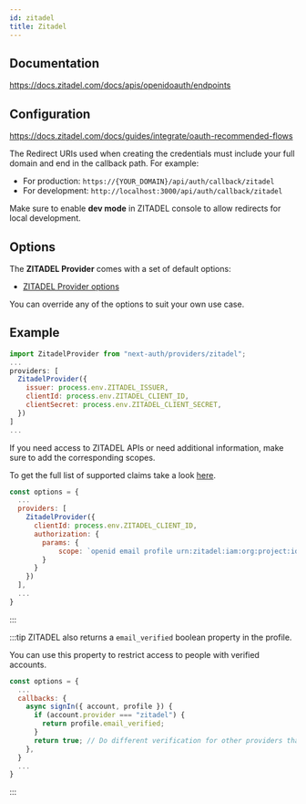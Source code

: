 ```yaml
---
id: zitadel
title: Zitadel
---
```


## Documentation

https://docs.zitadel.com/docs/apis/openidoauth/endpoints

## Configuration

https://docs.zitadel.com/docs/guides/integrate/oauth-recommended-flows

The Redirect URIs used when creating the credentials must include your full domain and end in the callback path. For example:

- For production: `https://{YOUR_DOMAIN}/api/auth/callback/zitadel`
- For development: `http://localhost:3000/api/auth/callback/zitadel`

Make sure to enable **dev mode** in ZITADEL console to allow redirects for local development.

## Options

The **ZITADEL Provider** comes with a set of default options:

- [ZITADEL Provider options](https://github.com/nextauthjs/next-auth/blob/main/packages/next-auth/src/providers/zitadel.ts)

You can override any of the options to suit your own use case.

## Example

```js
import ZitadelProvider from "next-auth/providers/zitadel";
...
providers: [
  ZitadelProvider({
    issuer: process.env.ZITADEL_ISSUER,
    clientId: process.env.ZITADEL_CLIENT_ID,
    clientSecret: process.env.ZITADEL_CLIENT_SECRET,
  })
]
...
```

If you need access to ZITADEL APIs or need additional information, make sure to add the corresponding scopes.

To get the full list of supported claims take a look [here](https://docs.zitadel.com/docs/apis/openidoauth/endpoints).

```js
const options = {
  ...
  providers: [
    ZitadelProvider({
      clientId: process.env.ZITADEL_CLIENT_ID,
      authorization: {
        params: {
            scope: `openid email profile urn:zitadel:iam:org:project:id:${process.env.ZITADEL_PROJECT_ID}:aud`
        }
      }
    })
  ],
  ...
}
```

:::

:::tip
ZITADEL also returns a `email_verified` boolean property in the profile.

You can use this property to restrict access to people with verified accounts.

```js
const options = {
  ...
  callbacks: {
    async signIn({ account, profile }) {
      if (account.provider === "zitadel") {
        return profile.email_verified;
      }
      return true; // Do different verification for other providers that don't have `email_verified`
    },
  }
  ...
}
```

:::
